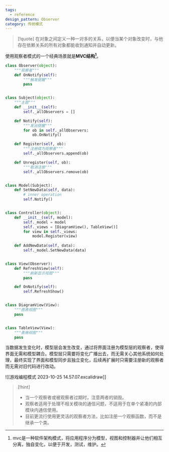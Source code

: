 ```yaml
---
tags:
  - reference
design_pattern: Observer
category: 传统模式
---
```

> [!quote]
   在对象之间定义一种一对多的关系，以便当某个对象改变时，与他存在依赖关系的所有对象都能收到通知并自动更新。

使用观察者模式的一个经典场景就是**MVC结构[^1]**。

```python
class Observer(object):
	"""观察者"""
	def OnNotify(self):
		"""触发提醒"""
		pass


class Subject(object):
	"""主题"""
	def __init__(self):
		self._allObservers = []

	def Notify(self):
		"""发出提醒"""
		for ob in self._allObservers:
			ob.OnNotify()

	def Register(self, ob):
		"""注册成为观察者"""
		self._allObservers.append(ob)

	def Unregister(self, ob):
		"""取消注册"""
		self._allObservers.remove(ob)


class Model(Subject):
	def SetNewData(self, data):
		# inner operation
		self.Notify()


class Controller(object):
	def __init__(self, model):
		self._model = model
		self._views = [DiagramView(), TableView()]
		for view in self._views:
			model.Register(view)
		
	def AddNewData(self, data):
		self._model.SetNewData(data)


class View(Observer):
	def RefreshView(self):
		"""刷新显示视图"""
		pass

	def OnNotify(self):
		self.RefreshShow()


class DiagramView(View):
	"""图表视图"""
	pass


class TableView(View):
	"""表格视图"""
	pass
```

当数据发生变化时，模型层会发生改变，通过将界面注册为模型层的观察者，使得界面无需和模型耦合。模型层只需要将变化广播出去，而无需关心其他系统如何处理，最终实现了界面和模型同步且独立变化，后续再扩展时只需要注册新的观察者而无需对旧代码进行改动。

![[游戏编程模式 2023-10-25 14.57.07.excalidraw]]

> [!hint]
> - 当一个观察者或被观察者过期时，注意两者的销毁。
> - 观察者适用于处理不相关模块的通信问题，不适用于在单个紧凑的内部模块内通信使用。
> - 目前更流行使用更灵活的观察者方法，比如注册一个观察函数，而不是继承一个类。

[^1]: mvc是一种软件架构模式，将应用程序分为模型，视图和控制器并让他们相互分离，独自变化，以便于开发，测试，维护。